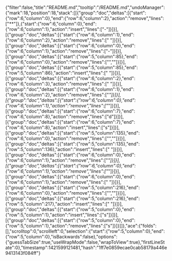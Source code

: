{"filter":false,"title":"README.md","tooltip":"/README.md","undoManager":{"mark":18,"position":18,"stack":[[{"group":"doc","deltas":[{"start":{"row":6,"column":0},"end":{"row":6,"column":2},"action":"remove","lines":["**"]},{"start":{"row":6,"column":0},"end":{"row":6,"column":1},"action":"insert","lines":["-"]}]}],[{"group":"doc","deltas":[{"start":{"row":6,"column":1},"end":{"row":6,"column":2},"action":"remove","lines":[" "]}]}],[{"group":"doc","deltas":[{"start":{"row":6,"column":0},"end":{"row":6,"column":1},"action":"remove","lines":["-"]}]}],[{"group":"doc","deltas":[{"start":{"row":5,"column":85},"end":{"row":6,"column":0},"action":"remove","lines":["",""]}]}],[{"group":"doc","deltas":[{"start":{"row":5,"column":85},"end":{"row":5,"column":86},"action":"insert","lines":[" "]}]}],[{"group":"doc","deltas":[{"start":{"row":6,"column":2},"end":{"row":6,"column":3},"action":"remove","lines":[" "]}]}],[{"group":"doc","deltas":[{"start":{"row":6,"column":1},"end":{"row":6,"column":2},"action":"remove","lines":["*"]}]}],[{"group":"doc","deltas":[{"start":{"row":6,"column":0},"end":{"row":6,"column":1},"action":"remove","lines":["*"]}]}],[{"group":"doc","deltas":[{"start":{"row":6,"column":7},"end":{"row":6,"column":8},"action":"remove","lines":["d"]}]}],[{"group":"doc","deltas":[{"start":{"row":6,"column":7},"end":{"row":6,"column":8},"action":"insert","lines":["s"]}]}],[{"group":"doc","deltas":[{"start":{"row":5,"column":135},"end":{"row":6,"column":0},"action":"remove","lines":["",""]}]}],[{"group":"doc","deltas":[{"start":{"row":5,"column":135},"end":{"row":5,"column":136},"action":"insert","lines":[" "]}]}],[{"group":"doc","deltas":[{"start":{"row":6,"column":0},"end":{"row":6,"column":1},"action":"remove","lines":["*"]}]}],[{"group":"doc","deltas":[{"start":{"row":6,"column":0},"end":{"row":6,"column":1},"action":"remove","lines":["*"]}]}],[{"group":"doc","deltas":[{"start":{"row":6,"column":0},"end":{"row":6,"column":1},"action":"remove","lines":[" "]}]}],[{"group":"doc","deltas":[{"start":{"row":5,"column":216},"end":{"row":6,"column":0},"action":"remove","lines":["",""]}]}],[{"group":"doc","deltas":[{"start":{"row":5,"column":216},"end":{"row":5,"column":217},"action":"insert","lines":[" "]}]}],[{"group":"doc","deltas":[{"start":{"row":5,"column":0},"end":{"row":5,"column":1},"action":"insert","lines":["s"]}]}],[{"group":"doc","deltas":[{"start":{"row":5,"column":0},"end":{"row":5,"column":1},"action":"remove","lines":["s"]}]}]]},"ace":{"folds":[],"scrolltop":0,"scrollleft":0,"selection":{"start":{"row":5,"column":0},"end":{"row":5,"column":0},"isBackwards":false},"options":{"guessTabSize":true,"useWrapMode":false,"wrapToView":true},"firstLineState":0},"timestamp":1421599121481,"hash":"1ff7e0859ecae0cab58179a446e9413143f084ff"}